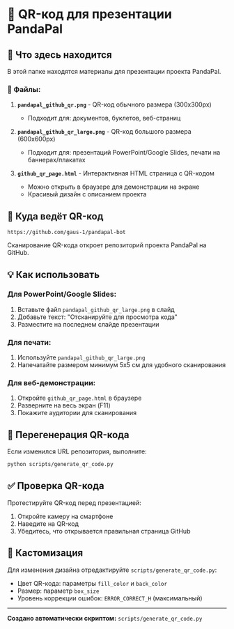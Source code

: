 # 📱 QR-код для презентации PandaPal

## 🎯 Что здесь находится

В этой папке находятся материалы для презентации проекта PandaPal.

### 📂 Файлы:

1. **`pandapal_github_qr.png`** - QR-код обычного размера (300x300px)
   - Подходит для: документов, буклетов, веб-страниц

2. **`pandapal_github_qr_large.png`** - QR-код большого размера (600x600px)
   - Подходит для: презентаций PowerPoint/Google Slides, печати на баннерах/плакатах

3. **`github_qr_page.html`** - Интерактивная HTML страница с QR-кодом
   - Можно открыть в браузере для демонстрации на экране
   - Красивый дизайн с описанием проекта

## 🔗 Куда ведёт QR-код

```
https://github.com/gaus-1/pandapal-bot
```

Сканирование QR-кода откроет репозиторий проекта PandaPal на GitHub.

## 💡 Как использовать

### Для PowerPoint/Google Slides:
1. Вставьте файл `pandapal_github_qr_large.png` в слайд
2. Добавьте текст: "Отсканируйте для просмотра кода"
3. Разместите на последнем слайде презентации

### Для печати:
1. Используйте `pandapal_github_qr_large.png`
2. Напечатайте размером минимум 5x5 см для удобного сканирования

### Для веб-демонстрации:
1. Откройте `github_qr_page.html` в браузере
2. Разверните на весь экран (F11)
3. Покажите аудитории для сканирования

## 🔄 Перегенерация QR-кода

Если изменился URL репозитория, выполните:

```bash
python scripts/generate_qr_code.py
```

## ✅ Проверка QR-кода

Протестируйте QR-код перед презентацией:
1. Откройте камеру на смартфоне
2. Наведите на QR-код
3. Убедитесь, что открывается правильная страница GitHub

## 🎨 Кастомизация

Для изменения дизайна отредактируйте `scripts/generate_qr_code.py`:
- Цвет QR-кода: параметры `fill_color` и `back_color`
- Размер: параметр `box_size`
- Уровень коррекции ошибок: `ERROR_CORRECT_H` (максимальный)

---

**Создано автоматически скриптом:** `scripts/generate_qr_code.py`
